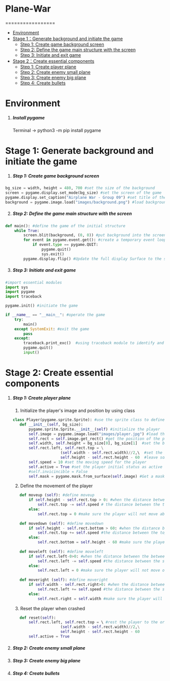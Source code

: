 # Plane-War
=================

   * [Environment](#environment)<br>
   * [Stage 1：Generate background and initiate the game](#Stage-1-Generate-background-and-initiate-the-game)<br>
     * [Step 1: Create game background screen](#Step-1-create-game-background-screen)<br>
     * [Step 2: Define the game main structure with the screen](#Step-2-Define-the-game-main-structure-with-the-screen)<br>
     * [Step 3: Initiate and exit game](#Step-3-initiate-and-exit-game)<br>
   * [Stage 2：Create essential components](#Stage-2-Create-essential-components)<br>
     * [Step 1: Create player plane](#Step-1-create-player-plane)<br>
     * [Step 2: Create enemy small plane](#Step-2-create-enemy-small-plane)<br>
     * [Step 3: Create enemy big plane](#Step-3-create-enemy-big-plane)<br>
     * [Step 4: Create bullets](#Step-4-create-bullets)<br>



# Environment

1. ##### Install pygame
    Terminal -> python3 -m pip install pygame

# Stage 1: Generate background and initiate the game

1. ##### Step 1: Create game background screen

```python
bg_size = width, height = 480, 700 #set the size of the background
screen = pygame.display.set_mode(bg_size) #set the screen of the game
pygame.display.set_caption("Airplane War - Group 09") #set title of the game screen
background = pygame.image.load("images/background.png") #load background picture
```

2. ##### Step 2: Define the game main structure with the screen

```python
def main(): #define the game of the initial structure
    while True:
        screen.blit(background, (0, 0)) #put background into the screen at the origin (0,0)-top left position
        for event in pygame.event.get(): #create a temporary event loop
            if event.type == pygame.QUIT:
                pygame.quit()
                sys.exit()
        pygame.display.flip() #Update the full display Surface to the screen
```

3. ##### Step 3: Initiate and exit game 

```python
#import essential modules
import sys
import pygame
import traceback

pygame.init() #initiate the game

if __name__ == "__main__": #operate the game
    try:
        main()
    except SystemExit: #exit the game
        pass
    except:
        traceback.print_exc()  #using traceback module to identify and record errors if any
        pygame.quit()
        input()
```

# Stage 2: Create essential components

1. ##### Step 1: Create player plane

   1) Initialize the player's image and position by using class 

   ```python
   class Player(pygame.sprite.Sprite): #use the sprite class to define the 'player' class
      def __init__(self, bg_size): 
          pygame.sprite.Sprite.__init__(self) #initialize the player
          self.image = pygame.image.load("images/player.jpg") #load the image as the player's image
          self.rect = self.image.get_rect() #get the position of the player
          self.width, self.height = bg_size[0], bg_size[1]  #set the boundry with the background sizee
          self.rect.left, self.rect.top = \
                        (self.width - self.rect.width)//2,\  #set the initial position of the player in the middle
                        self.height - self.rect.height - 60  #leave some space in the bottom
          self.speed = 10 #set the moving speed for the player
          self.active = True #set the player initial status as active
          #self.invicincible = False 
          self.mask = pygame.mask.from_surface(self.image) #Get a mask of the aircraft image for more accurate collision detection
   ```
   
   2) Define the movement of the player

   ```python
      def moveup (self): #define moveup
          if self.height - self.rect.top > 0: #when the distance between top of the player and the top of the screen>0
              self.rect.top -= self.speed # the distance between the top of the screen and the top of the player will be decreased by the player's speed
          else:
              self.rect.top = 0 #make sure the player will not move above the top of the screen
      
      def movedown (self): #define movedown
          if self.height - self.rect.bottom > 60: #when the distance between the top of the screen and the bottom of player>60
              self.rect.top += self.speed #the distance between the top of the screen and the top of the player will be increased by the player's speed
          else:
              self.rect.bottom = self.height - 60 #make sure the player will not move out of the bottom of the screen
      
      def moveleft (self): #define moveleft
          if self.rect.left-0>0: #when the distance between the between the screen left and the left of the player >0
              self.rect.left -= self.speed #the distance between the screen left and the left of the player will be decreased by the player's speed
          else:
              self.rect.left = 0 #make sure the player will not move out of the left of the screen     
      
      def moveright (self): #define moveright
          if self.width - self.rect.right>0: #when the distance between the screen right and the right of the player >0
              self.rect.left += self.speed #the distance between the screen left and the left of the player will be increased by the player's speed
          else:
              self.rect.right = self.width #make sure the player will not move out of the right of the screen         
   ```
   
   3) Reset the player when crashed
 
   ```python
      def reset(self):
          self.rect.left, self.rect.top = \ #rest the player to the original position 
                        (self.width - self.rect.width)//2,\
                        self.height - self.rect.height - 60
          self.active = True 
   ```
   
2. ##### Step 2: Create enemy small plane


3. ##### Step 3: Create enemy big plane


4. ##### Step 4: Create bullets
